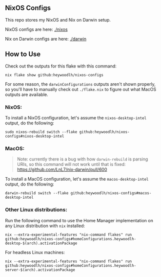 ## NixOS Configs

This repo stores my NixOS and Nix on Darwin setup.

NixOS configs are here: [./nixos](./nixos)

Nix on Darwin configs are here: [./darwin](./darwin)

## How to Use

Check out the outputs for this flake with this command:

```
nix flake show github:heywoodlh/nixos-configs
```

For some reason, the `darwinConfigurations` outputs aren't shown properly, so you'll have to manually check out `./flake.nix` to figure out what MacOS outputs are available.

### NixOS:

To install a NixOS configuration, let's assume the `nixos-desktop-intel` output, do the following:

```
sudo nixos-rebuild switch --flake github:heywoodlh/nixos-configs#nixos-desktop-intel
```

### MacOS:

> Note: currently there is a bug with how `darwin-rebuild` is parsing URIs, so this command will not work until that is fixed: https://github.com/LnL7/nix-darwin/pull/600

To install a MacOS configuration, let's assume the `macos-desktop-intel` output, do the following:

```
darwin-rebuild switch --flake github:heywoodlh/nixos-configs#macos-desktop-intel
```


### Other Linux distributions:

Run the following command to use the Home Manager implementation on any Linux distribution with `nix` installed:

```
nix --extra-experimental-features "nix-command flakes" run github:heywoodlh/nixos-configs#homeConfigurations.heywoodlh-desktop-$(arch).activationPackage
```

For headless Linux machines:

```
nix --extra-experimental-features "nix-command flakes" run github:heywoodlh/nixos-configs#homeConfigurations.heywoodlh-server-$(arch).activationPackage
```
